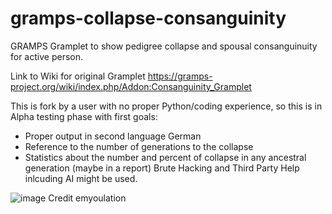 # gramps-collapse-consanguinity

GRAMPS Gramplet to show pedigree collapse and spousal consanguinuity for active person.

Link to Wiki for original Gramplet
https://gramps-project.org/wiki/index.php/Addon:Consanguinity_Gramplet

This is fork by a user with no proper Python/coding experience, so this is in Alpha testing phase with first goals:
- Proper output in second language German
- Reference to the number of generations to the collapse
- Statistics about the number and percent of collapse in any ancestral generation (maybe in a report) 
Brute Hacking and Third Party Help inlcuding AI might be used. 

![image](https://user-images.githubusercontent.com/69127217/171289438-4ce355e0-4cbd-4eaf-ae8f-63405787ba89.png) 
Credit emyoulation 
